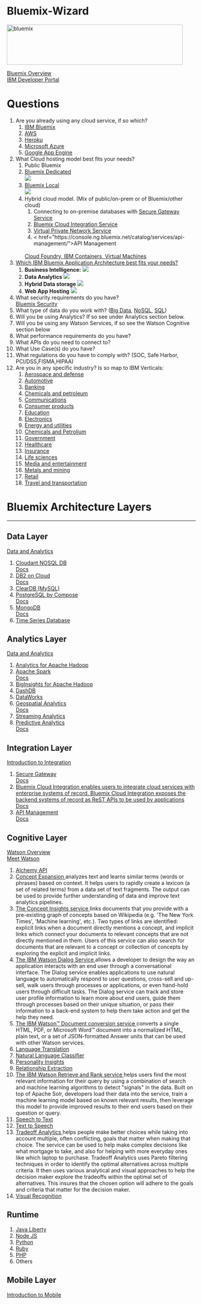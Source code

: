 # Bluemix-Wizard

<img src="https://farm2.staticflickr.com/1639/24243821399_d12625bee2.jpg" width="469" height="107" alt="bluemix"><p>
<a href="https://www.ng.bluemix.net/docs/overview/index.html">Bluemix Overview</a><br>
<a href="https://developer.ibm.com/centers/">IBM Developer Portal</a>
<h1>Questions</h1>
<ol>
<li>Are you already using any cloud service, if so which?
<ol>
<li><a href="https://bluemix.net">IBM Bluemix</a>
<li><a href="https://aws.amazon.com/">AWS</a>
<li><a href="https://www.heroku.com/">Heroku</a>
<li><a href="https://azure.microsoft.com/">Microsoft Azure</a>
<li><a href="https://cloud.google.com/appengine/">Google App Engine</a>
</ol>
<li>What Cloud hosting model best fits your needs?  
<ol>
<li>Public Bluemix 
<li><a href="https://www.ng.bluemix.net/docs/dedicated/index.html">Bluemix Dedicated</a>
<br><img src="https://www.ng.bluemix.net/docs/api/content/dedicated/images/detaileddedicated.png">
<li><a href="http://www.ibm.com/cloud-computing/bluemix/hybrid/local/">Bluemix Local</a> 
<br><img src="https://www.ng.bluemix.net/docs/api/content/overview/images/localarch.png">
<li>Hybrid cloud model. (Mix of public/on-prem or of Bluemix/other cloud)
<ol>
<li>Connecting to on-premise databases with <a href="https://www.ng.bluemix.net/docs/services/SecureGateway/index.html">Secure Gateway Service</a> 
<li><a href="https://console.ng.bluemix.net/catalog/services/cloud-integration/">Bluemix Cloud Integration Service</a>
<li><a href="https://console.ng.bluemix.net/catalog/services/virtual-private-network-vpn/">Virtual Private Network Service</a>
<li>< href="https://console.ng.bluemix.net/catalog/services/api-management/">API Management</a>
</ol>
<br><a href="http://www.ibm.com/cloud-computing/bluemix/solutions/open-architecture/">Cloud Foundry, IBM Containers, Virtual Machines</a>
</ol>
<li><a href="https://www.ng.bluemix.net/docs/api/content/manageapps/app_architecture/index.html#main">Which IBM Bluemix Application Architecture best fits your needs?</a>
<ol>
<li><b>Business Intelligence:</b>
<img src="https://www.ng.bluemix.net/docs/api/content/manageapps/app_architecture/images/crm/Full_CRM.png">
<li><b>Data Analytics</b>
<img src="https://www.ng.bluemix.net/docs/api/content/manageapps/app_architecture/images/iot/Full_IoT.png">
<li><b>Hybrid Data storage</b> 
<img src="https://www.ng.bluemix.net/docs/api/content/manageapps/app_architecture/images/webapp/Full_Web_App_Hosting_CF.png">
<li><b>Web App Hosting</b>
<img src="https://www.ng.bluemix.net/docs/api/content/manageapps/app_architecture/images/hybrid/Full_Hybrid_Data_Storage_Containers.png">
</ol>
<li>What security requirements do you have?
<br><a href="https://www.ng.bluemix.net/docs/security/index.html">Bluemix Security</a>
<li>What type of data do you work with? (<a href="http://www.ibm.com/big-data/us/en/">Big Data</a>, <a href="http://www.ibmbigdatahub.com/blog/behind-buzz-about-nosql">NoSQL</a>, <a href="https://console.ng.bluemix.net/catalog/services/sql-database">SQL</a>)
<li>Will you be using Analytics? If so see under Analytics section below.
<li>Will you be using any Watson Services, if so see the Watson Cognitive section below
<li>What performance requirements do you have?
<li>What APIs do you need to connect to?
<li>What Use Case(s) do you have? 
<li>What regulations do you have to comply with? (SOC, Safe Harbor, PCI/DSS,FISMA,HIPAA)
<li>Are you in any specific industry? Is so map to IBM Verticals:
<ol>
<li><a href="http://www-935.ibm.com/industries/aerospacedefense/">Aerospace and defense</a>
<li><a href="http://www-935.ibm.com/industries/automotive/">Automotive</a> 
<li><a href="http://www-935.ibm.com/industries/banking/">Banking</a>
<li><a href="http://www-935.ibm.com/industries/chemicalspetroleum/">Chemicals and petroleum</a>
<li><a href="http://www-935.ibm.com/industries/communications/">Communications</a>
<li><a href="http://www-935.ibm.com/industries/consumerproducts/">Consumer products</a>
<li><a href="http://www-935.ibm.com/industries/education/">Education</a>
<li><a href="http://www-935.ibm.com/industries/electronics/">Electronics</a>
<li><a href="http://www.ibm.com/analytics/us/en/industry/energy-and-utilities/">Energy and utilities</a>
<li><a href="http://www-935.ibm.com/industries/chemicalspetroleum/">Chemicals and Petrolium</a>
<li><a href="http://www-935.ibm.com/industries/government/">Government</a>
<li><a href="http://www-935.ibm.com/industries/healthcare/">Healthcare</a>
<li><a href="http://www-935.ibm.com/industries/insurance/">Insurance</a>
<li><a href="http://www-935.ibm.com/industries/lifesciences/">Life sciences</a>
<li><a href="http://www-935.ibm.com/industries/mediaentertainment/">Media and entertainment
<li><a href="http://www-935.ibm.com/industries/metalsmining/">Metals and mining</a>
<li><a href="http://www-935.ibm.com/industries/retail/">Retail</a>
<li><a href="http://www-935.ibm.com/industries/traveltransportation/">Travel and transportation</a>
</ol>
</ol>


<h1>Bluemix Architecture Layers</h1>
<hr>

<h2> Data Layer</h2>
<a href="http://www.ibm.com/cloud-computing/bluemix/solutions/data-analytics/">Data and Analytics</a>
<ol>
<li><a href="https://console.ng.bluemix.net/catalog/services/cloudant-nosql-db/">Cloudant NOSQL DB</a>
<br><a href="https://console.ng.bluemix.net/catalog/services/cloudant-nosql-db/index.html">Docs</a>
<li><a href="https://console.ng.bluemix.net/catalog/services/ibm-db2-on-cloud/">DB2 on Cloud</a>
<br><a href="https://www.ng.bluemix.net/docs/services/DB2OnCloud/index.html">Docs</a>
<li><a href="https://console.ng.bluemix.net/catalog/services/cleardb-mysql-database/">ClearDB (MySQL)</a>
<li><a href="https://console.ng.bluemix.net/catalog/services/postgresql-by-compose/">PostgreSQL by Compose</a>
<br><a href="https://docs.compose.io/getting-started/compose.html">Docs</a>
<li><a href="https://console.ng.bluemix.net/catalog/services/mongodb-by-compose/">MongoDB</a>
<br><a href="https://console.ng.bluemix.net/catalog/services/mongodb-by-compose/index.html">Docs</a>
<li><a href="https://console.ng.bluemix.net/catalog/services/time-series-database/">Time Series Database</a>
</ol>

<h2>Analytics Layer</h2>
<a href="http://www.ibm.com/cloud-computing/bluemix/solutions/data-analytics/">Data and Analytics</a>
<ol>
<li><a href="https://console.ng.bluemix.net/catalog/services/analytics-for-apache-hadoop/">Analytics for Apache Hadoop</a>
<li><a href="https://console.ng.bluemix.net/catalog/services/apache-spark/">Apache Spark</a>
<br><a href="https://www.ng.bluemix.net/docs/services/AnalyticsforApacheSpark/index.html">Docs</a>
<li><a href="https://console.ng.bluemix.net/catalog/services/biginsights-for-apache-hadoop/">BigInsights for Apache Hadoop</a>
<li><a href="https://console.ng.bluemix.net/catalog/services/dashdb/">DashDB</a>
<li><a href="https://console.ng.bluemix.net/catalog/services/dataworks/">DataWorks</a>
<li><a href="https://console.ng.bluemix.net/catalog/services/geospatial-analytics/">Geospatial Analytics</a>
<br><a href="https://www.ng.bluemix.net/docs/#services/geospatial/index.html#geospatial">Docs</a>
<li><a href="https://console.ng.bluemix.net/catalog/services/streaming-analytics/">Streaming Analytics</a>
<li><a href="https://console.ng.bluemix.net/catalog/services/predictive-analytics/">Predictive Analytics</a>
<br><a href="http://www.ng.bluemix.net/docs/#services/PredictiveModeling/index.html">Docs</a>
</ol>

<h2>Integration Layer</h2>
<a href="http://www.ibm.com/cloud-computing/bluemix/solutions/integration/">Introduction to Integration</a>
<ol>
<li><a href="https://console.ng.bluemix.net/catalog/services/secure-gateway/">Secure Gateway</a>
<br><a href="https://console.ng.bluemix.net/catalog/services/secure-gateway/index.html">Docs</a>
<li><a href="https://console.ng.bluemix.net/catalog/services/cloud-integration/">Bluemix Cloud Integration enables users to integrate cloud services with enterprise systems of record. Bluemix Cloud Integration exposes the backend systems of record as ReST APIs to be used by applications</a>
<br><a href="https://console.ng.bluemix.net/catalog/services/cloud-integration/index.html">Docs</a>
<li><a href="https://console.ng.bluemix.net/catalog/services/api-management/">API Management</a>
<br><a href="https://www.ng.bluemix.net/docs/services/APIManagement/index.html">Docs</a>
</ol>

<h2>Cognitive Layer</h2>
<a href="http://www.ibm.com/cloud-computing/bluemix/solutions/watson/">Watson Overview</a>
<br><a href="http://www.ibm.com/smarterplanet/us/en/ibmwatson/">Meet Watson</a>
<ol>
<li><a href="https://console.ng.bluemix.net/catalog/services/alchemyapi/">Alchemy API</a>
<li><a href="https://console.ng.bluemix.net/catalog/services/concept-expansion/">Concept Expansion </a> analyzes text and learns similar terms (words or phrases) based on context. It helps users to rapidly create a lexicon (a set of related terms) from a data set of text fragments. The output can be used to provide further understanding of data and improve text analytics pipelines.
<li><a href="https://console.ng.bluemix.net/catalog/services/concept-insights/">The Concept Insights service </a> links documents that you provide with a pre-existing graph of concepts based on Wikipedia (e.g. 'The New York Times', 'Machine learning', etc.). Two types of links are identified: explicit links when a document directly mentions a concept, and implicit links which connect your documents to relevant concepts that are not directly mentioned in them. Users of this service can also search for documents that are relevant to a concept or collection of concepts by exploring the explicit and implicit links.
<li><a href="https://console.ng.bluemix.net/catalog/services/dialog/">The IBM Watson Dialog Service </a> allows a developer to design the way an application interacts with an end user through a conversational interface. The Dialog service enables applications to use natural language to automatically respond to user questions, cross-sell and up-sell, walk users through processes or applications, or even hand-hold users through difficult tasks. The Dialog service can track and store user profile information to learn more about end users, guide them through processes based on their unique situation, or pass their information to a back-end system to help them take action and get the help they need.
<li><a href="https://console.ng.bluemix.net/catalog/services/document-conversion/">The IBM Watson™ Document conversion service </a> converts a single HTML, PDF, or Microsoft Word™ document into a normalized HTML, plain text, or a set of JSON-formatted Answer units that can be used with other Watson services.
<li><a href="https://console.ng.bluemix.net/catalog/services/language-translation/">Language Translation</a>
<li><a href="https://console.ng.bluemix.net/catalog/services/natural-language-classifier/">Natural Language Classifier</a>
<li><a href="https://console.ng.bluemix.net/catalog/services/personality-insights/">Personality Insights</a>
<li><a href="https://console.ng.bluemix.net/catalog/services/relationship-extraction/">Relationship Extraction</a>
<li><a href="https://console.ng.bluemix.net/catalog/services/retrieve-and-rank/">The IBM Watson Retrieve and Rank service </a> helps users find the most relevant information for their query by using a combination of search and machine learning algorithms to detect "signals" in the data. Built on top of Apache Solr, developers load their data into the service, train a machine learning model based on known relevant results, then leverage this model to provide improved results to their end users based on their question or query.
<li><a href="https://console.ng.bluemix.net/catalog/services/speech-to-text/">Speech to Text</a>
<li><a href="https://console.ng.bluemix.net/catalog/services/text-to-speech/">Text tp Speech</a>
<li><a href="https://console.ng.bluemix.net/catalog/services/tradeoff-analytics/">Tradeoff Analytics </a> helps people make better choices while taking into account multiple, often conflicting, goals that matter when making that choice. The service can be used to help make complex decisions like what mortgage to take, and also for helping with more everyday ones like which laptop to purchase. Tradeoff Analytics uses Pareto filtering techniques in order to identify the optimal alternatives across multiple criteria. It then uses various analytical and visual approaches to help the decision maker explore the tradeoffs within the optimal set of alternatives. This insures that the chosen option will adhere to the goals and criteria that matter for the decision maker.
<li><a href="https://console.ng.bluemix.net/catalog/services/visual-recognition/">Visual Recognition</a>
</ol>

<h2>Runtime</h2>
<ol>
<li><a href="https://console.ng.bluemix.net/catalog/starters/liberty-for-java/">Java Liberty</a>
<li><a href="https://console.ng.bluemix.net/catalog/starters/sdk-for-nodejs/">Node JS</a>
<li><a href="https://console.ng.bluemix.net/catalog/starters/python/">Python</a>
<li><a href="https://console.ng.bluemix.net/catalog/starters/ruby/">Ruby</a>
<li><a href="https://console.ng.bluemix.net/catalog/starters/php/">PHP</a>
<li>Others
</ol>
</ol>

<h2>Mobile Layer</h2>
<a href="http://www.ibm.com/cloud-computing/bluemix/solutions/mobilefirst/">Introduction to Mobile</a>  


